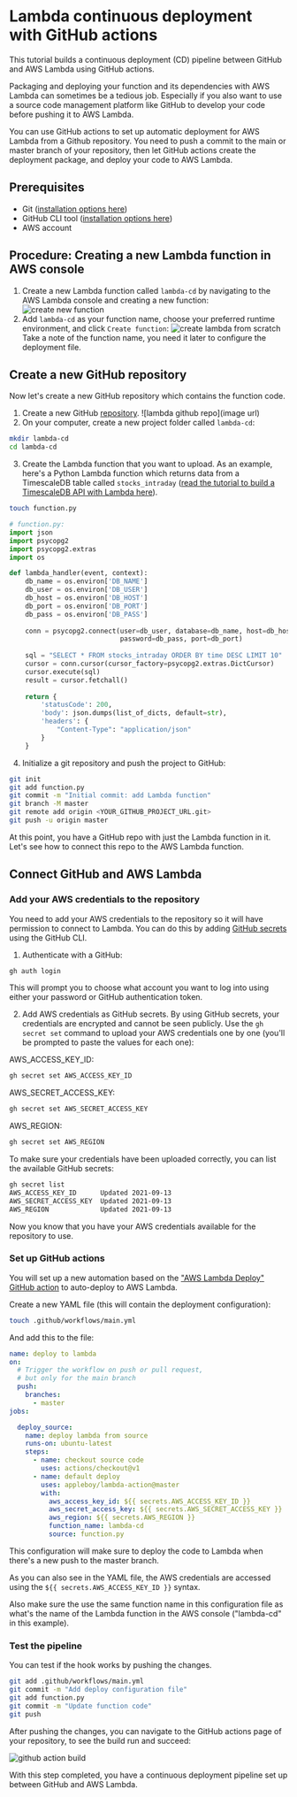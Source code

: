 # Lambda continuous deployment with GitHub actions
This tutorial builds a continuous deployment (CD) pipeline between GitHub and AWS Lambda using GitHub actions.

Packaging and deploying your function and its dependencies with AWS Lambda can sometimes be a tedious job. Especially if you also want to use a source code management platform like GitHub to develop your code before pushing it to AWS Lambda.

You can use GitHub actions to set up automatic deployment for AWS Lambda from a Github repository.
You need to push a commit to the main or master branch of your repository, then let GitHub actions create the deployment 
package, and deploy your code to AWS Lambda.

## Prerequisites
* Git ([installation options here](https://git-scm.com/book/en/v2/Getting-Started-Installing-Git))
* GitHub CLI tool ([installation options here](https://github.com/cli/cli#installation))
* AWS account

## Procedure: Creating a new Lambda function in AWS console
1.  Create a new Lambda function called `lambda-cd` by navigating to the AWS Lambda console and creating a new function:
    ![create new function](https://assets.timescale.com/docs/images/tutorials/aws-lambda-tutorial/create_new_function.png)
1.  Add `lambda-cd` as your function name, choose your preferred runtime environment, and click `Create function`:
    ![create lambda from scratch](https://assets.timescale.com/docs/images/tutorials/aws-lambda-tutorial/from_scratch.png)
    Take a note of the function name, you need it later to configure the deployment file.

## Create a new GitHub repository

Now let's create a new GitHub repository which contains the function code.

1. Create a new GitHub [repository](https://github.com/new).
![lambda github repo](image url)
2. On your computer, create a new project folder called `lambda-cd`:
```bash
mkdir lambda-cd
cd lambda-cd
```
3. Create the Lambda function that you want to upload.
As an example, here's a Python Lambda function which returns data from a TimescaleDB table called `stocks_intraday`
([read the tutorial to build a TimescaleDB API with Lambda here](/tutorials/aws-lambda/create-data-api/)).
```bash
touch function.py
```

```python
# function.py:
import json
import psycopg2
import psycopg2.extras
import os

def lambda_handler(event, context):
    db_name = os.environ['DB_NAME']
    db_user = os.environ['DB_USER']
    db_host = os.environ['DB_HOST']
    db_port = os.environ['DB_PORT']
    db_pass = os.environ['DB_PASS']
    
    conn = psycopg2.connect(user=db_user, database=db_name, host=db_host,
                            password=db_pass, port=db_port)
    
    sql = "SELECT * FROM stocks_intraday ORDER BY time DESC LIMIT 10"
    cursor = conn.cursor(cursor_factory=psycopg2.extras.DictCursor)
    cursor.execute(sql)
    result = cursor.fetchall()
    
    return {
        'statusCode': 200,
        'body': json.dumps(list_of_dicts, default=str),
        'headers': {
            "Content-Type": "application/json"
        }
    }
```
4. Initialize a git repository and push the project to GitHub:
```bash
git init
git add function.py
git commit -m "Initial commit: add Lambda function"
git branch -M master
git remote add origin <YOUR_GITHUB_PROJECT_URL.git>
git push -u origin master
```

At this point, you have a GitHub repo with just the Lambda function in it. Let's see how to connect this repo to the AWS Lambda function.

## Connect GitHub and AWS Lambda
### Add your AWS credentials to the repository
You need to add your AWS credentials to the repository so it will have permission to connect to Lambda. You can do this
by adding [GitHub secrets](https://docs.github.com/en/actions/reference/encrypted-secrets) using the GitHub CLI.

1. Authenticate with a GitHub:
```bash
gh auth login
```
This will prompt you to choose what account you want to log into using either your password or GitHub
authentication token.

2. Add AWS credentials as GitHub secrets. By using GitHub secrets, your credentials are encrypted and cannot be seen 
publicly. Use the `gh secret set` command to upload your AWS credentials one by one 
(you'll be prompted to paste the values for each one):

AWS_ACCESS_KEY_ID:
```bash
gh secret set AWS_ACCESS_KEY_ID
```

AWS_SECRET_ACCESS_KEY:
```bash
gh secret set AWS_SECRET_ACCESS_KEY
```

AWS_REGION:
```bash
gh secret set AWS_REGION
```

To make sure your credentials have been uploaded correctly, you can list the available GitHub secrets:
```bash
gh secret list
AWS_ACCESS_KEY_ID      Updated 2021-09-13
AWS_SECRET_ACCESS_KEY  Updated 2021-09-13
AWS_REGION             Updated 2021-09-13
```

Now you know that you have your AWS credentials available for the repository to use.

### Set up GitHub actions
You will set up a new automation based on the ["AWS Lambda Deploy" GitHub action](https://github.com/marketplace/actions/aws-lambda-deploy)
to auto-deploy to AWS Lambda.

Create a new YAML file (this will contain the deployment configuration):

```bash
touch .github/workflows/main.yml
```

And add this to the file:
```yml
name: deploy to lambda
on:
  # Trigger the workflow on push or pull request,
  # but only for the main branch
  push:
    branches:
      - master
jobs:

  deploy_source:
    name: deploy lambda from source
    runs-on: ubuntu-latest
    steps:
      - name: checkout source code
        uses: actions/checkout@v1
      - name: default deploy
        uses: appleboy/lambda-action@master
        with:
          aws_access_key_id: ${{ secrets.AWS_ACCESS_KEY_ID }}
          aws_secret_access_key: ${{ secrets.AWS_SECRET_ACCESS_KEY }}
          aws_region: ${{ secrets.AWS_REGION }}
          function_name: lambda-cd
          source: function.py
```

This configuration will make sure to deploy the code to Lambda when there's a new push to the master branch.

As you can also see in the YAML file, the AWS credentials are accessed using the `${{ secrets.AWS_ACCESS_KEY_ID }}` syntax.

Also make sure the use the same function name in this configuration file as what's the name of the Lambda function in
the AWS console ("lambda-cd" in this example).

### Test the pipeline

You can test if the hook works by pushing the changes.

```bash
git add .github/workflows/main.yml
git commit -m "Add deploy configuration file"
git add function.py
git commit -m "Update function code"
git push
```

After pushing the changes, you can navigate to the GitHub actions page of your repository, to see the build run and succeed:

![github action build](https://assets.timescale.com/docs/images/tutorials/aws-lambda-tutorial/github_action_lambda.png)

With this step completed, you have a continuous deployment pipeline set up between GitHub and AWS Lambda.
